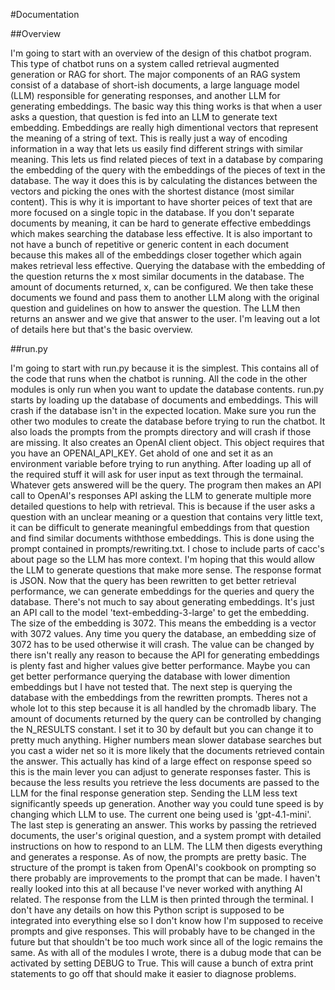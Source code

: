#Documentation

##Overview

I'm going to start with an overview of the design of this chatbot program. 
This type of chatbot runs on a system called retrieval augmented generation or
RAG for short. The major components of an RAG system consist of a database of
short-ish documents, a large language model (LLM) responsible for generating
responses, and another LLM for generating embeddings. The basic way this thing
works is that when a user asks a question, that question is fed into an LLM to
generate text embedding. Embeddings are really high dimentional vectors that
represent the meaning of a string of text. This is really just a way of
encoding information in a way that lets us easily find different strings with
similar meaning. This lets us find related pieces of text in a database by
comparing the embedding of the query with the embeddings of the pieces of text
in the database. The way it does this is by calculating the distances between
the vectors and picking the ones with the shortest distance (most similar
content). This is why it is important to have shorter peices of text that are
more focused on a single topic in the database. If you don't separate documents
by meaning, it can be hard to generate effective embeddings which makes
searching the database less effective. It is also important to not have a bunch
of repetitive or generic content in each document because this makes all of the
embeddings closer together which again makes retrieval less effective. Querying
the database with the embedding of the question returns the x most similar
documents in the database. The amount of documents returned, x, can be
configured. We then take these documents we found and pass them to another LLM
along with the original question and guidelines on how to answer the question.
The LLM then returns an answer and we give that answer to the user. I'm leaving
out a lot of details here but that's the basic overview. 

##run.py

I'm going to start with run.py because it is the simplest. This contains all of
the code that runs when the chatbot is running. All the code in the other
modules is only run when you want to update the database contents. run.py
starts by loading up the database of documents and embeddings. This will crash
if the database isn't in the expected location. Make sure you run the other two
modules to create the database before trying to run the chatbot. It also loads
the prompts from the prompts directory and will crash if those are missing. It
also creates an OpenAI client object. This object requires that you have an
OPENAI_API_KEY. Get ahold of one and set it as an environment variable before
trying to run anything. After loading up all of the required stuff it will ask
for user input as text through the termainal. Whatever gets answered will be
the query. The program then makes an API call to OpenAI's responses API asking
the LLM to generate multiple more detailed questions to help with retrieval.
This is because if the user asks a question with an unclear meaning or a
question that contains very little text, it can be difficult to generate
meaningful embeddings from that question and find similar documents withthose
embeddings. This is done using the prompt contained in prompts/rewriting.txt.
I chose to include parts of cacc's about page so the LLM has more context. I'm
hoping that this would allow the LLM to generate questions that make more
sense. The response format is JSON. Now that the query has been rewritten to
get better retrieval performance, we can generate embeddings for the queries
and query the database. There's not much to say about generating embeddings.
It's just an API call to the model 'text-embedding-3-large' to get the
embedding. The size of the embedding is 3072. This means the embedding is a
vector with 3072 values. Any time you query the database, an embedding size of
3072 has to be used otherwise it will crash. The value can be changed by there
isn't really any reason to because the API for generating embeddings is plenty
fast and higher values give better performance. Maybe you can get better
performance querying the database with lower dimention embeddings but I have
not tested that. The next step is querying the database with the embeddings
from the rewritten prompts. Theres not a whole lot to this step because it is
all handled by the chromadb libary. The amount of documents returned by the
query can be controlled by changing the N_RESULTS constant. I set it to 30 by
default but you can change it to pretty much anything. Higher numbers mean
slower database searches but you cast a wider net so it is more likely that the
documents retrieved contain the answer. This actually has kind of a large 
effect on response speed so this is the main lever you can adjust to generate
responses faster. This is because the less results you retrieve the less
documents are passed to the LLM for the final response generation step. Sending
the LLM less text significantly speeds up generation. Another way you could
tune speed is by changing which LLM to use. The current one being used is 
'gpt-4.1-mini'. The last step is generating an answer. This works by passing
the retrieved documents, the user's original question, and a system prompt with
detailed instructions on how to respond to an LLM. The LLM then digests
everything and generates a response. As of now, the prompts are pretty basic.
The structure of the prompt is taken from OpenAI's cookbook on prompting so
there probably are improvements to the prompt that can be made. I haven't
really looked into this at all because I've never worked with anything AI
related. The response from the LLM is then printed through the terminal. I
don't have any details on how this Python script is supposed to be integrated
into everything else so I don't know how I'm supposed to receive prompts and
give responses. This will probably have to be changed in the future but that
shouldn't be too much work since all of the logic remains the same. As with all
of the modules I wrote, there is a dubug mode that can be activated by setting
DEBUG to True.  This will cause a bunch of extra print statements to go off
that should make it easier to diagnose problems.